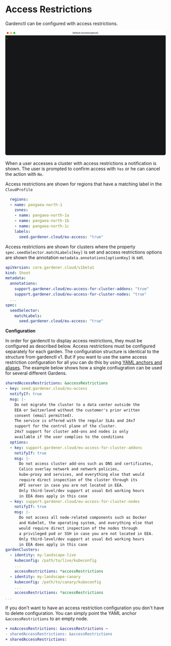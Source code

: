 # Access Restrictions

Gardenctl can be configured with access restrictions.

<img width="800" src="../images/access-restrictions-tty.gif">

When a user accesses a cluster with access restrictions a notification is shown. The user is prompted to
confirm access with `Yes` or he can cancel the action with `No`.

Access restrictions are shown for regions that have a matching label in the `CloudProfile`

```yaml
  regions:
  - name: pangaea-north-1
    zones:
    - name: pangaea-north-1a
    - name: pangaea-north-1b
    - name: pangaea-north-1c
    labels:
      seed.gardener.cloud/eu-access: "true"
```

Access restrictions are shown for clusters where the property `spec.seedSelector.matchLabels[key]` is set 
and access restrictions options are shown the annotation `metadata.annotations[optionKey]` is set.

```yaml
apiVersion: core.gardener.cloud/v1beta1
kind: Shoot
metadata:
  annotations:
    support.gardener.cloud/eu-access-for-cluster-addons: "true"
    support.gardener.cloud/eu-access-for-cluster-nodes: "true"
  ...
spec:
  seedSelector:
    matchLabels:
      seed.gardener.cloud/eu-access: "true"
```

**Configuration**

In order for gardenctl to display access restrictions, they must be configured as described below.
Access restrictions must be configured separately for each garden. 
The configuration structure is identical to the structure from gardenctl v1.
But if you want to use the same access restriction configuration for all you can do this by using [YAML anchors and aliases](https://yaml.org/spec/1.2.2/#alias-nodes).
The example below shows how a single confiugration can be used for several different Gardens.

```yaml
sharedAccessRestrictions: &accessRestrictions
- key: seed.gardener.cloud/eu-access
  notifyIf: true
  msg: |-
    Do not migrate the cluster to a data center outside the 
    EEA or Switzerland without the customer's prior written 
    consent (email permitted).
    The service is offered with the regular SLAs and 24x7 
    support for the control plane of the cluster. 
    24x7 support for cluster add-ons and nodes is only 
    available if the user complies to the conditions
  options:
  - key: support.gardener.cloud/eu-access-for-cluster-addons
    notifyIf: true
    msg: |-
      Do not access cluster add-ons such as DNS and certificates,
      Calico overlay network and network policies, 
      kube-proxy and services, and everything else that would 
      require direct inspection of the cluster through its 
      API server in case you are not located in EEA.
      Only third-level/dev support at usual 8x5 working hours 
      in EEA does apply in this case
  - key: support.gardener.cloud/eu-access-for-cluster-nodes
    notifyIf: true
    msg: |-
      Do not access all node-related components such as Docker 
      and Kubelet, the operating system, and everything else that 
      would require direct inspection of the nodes through 
      a privileged pod or SSH in case you are not located in EEA. 
      Only third-level/dev support at usual 8x5 working hours 
      in EEA does apply in this case
gardenClusters:
  - identity: my-landscape-live
    kubeconfig: /path/to/live/kubeconfig
    ...
    accessRestrictions: *accessRestrictions
  - identity: my-landscape-canary
    kubeconfig: /path/to/canary/kubeconfig
    ...
    accessRestrictions: *accessRestrictions
...
```

If you don't want to have an access restriction configuration you don't have to delete configuration. 
You can simply point the YAML anchor `&accessRestrictions` to an empty node.

```diff
+ noAccessRestrictions: &accessRestrictions ~
- sharedAccessRestrictions: &accessRestrictions
+ sharedAccessRestrictions:
```

